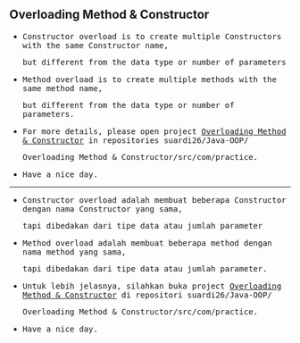## Overloading Method & Constructor

- <samp>Constructor overload is to create multiple Constructors with the same Constructor name,<samp>

  <samp>but different from the data type or number of parameters</samp>

- <samp>Method overload is to create multiple methods with the same method name,</samp>
  
  <samp>but different from the data type or number of parameters.</samp>
  
- <samp>For more details, please open project [Overloading Method & Constructor](https://github.com/suardi26/Java-OOP/tree/main/Overloading%20Method%20%26%20Constructor/src/com/practice) in repositories suardi26/Java-OOP/</samp>
  
  <samp>Overloading Method & Constructor/src/com/practice.</samp>

- <samp>Have a nice day.</samp>
  
---
  
- <samp>Constructor overload adalah membuat beberapa Constructor dengan nama Constructor yang sama,</samp> 
  
  <samp>tapi dibedakan dari tipe data atau jumlah parameter</samp>

- <samp>Method overload adalah membuat beberapa method dengan nama method yang sama,</samp> 
  
  <samp>tapi dibedakan dari tipe data atau jumlah parameter.</samp>

- <samp>Untuk lebih jelasnya, silahkan buka project [Overloading Method & Constructor](https://github.com/suardi26/Java-OOP/tree/main/Overloading%20Method%20%26%20Constructor/src/com/practice) di repositori suardi26/Java-OOP/</samp>
 
  <samp>Overloading Method & Constructor/src/com/practice.</samp>

- <samp>Have a nice day.</samp>
  

